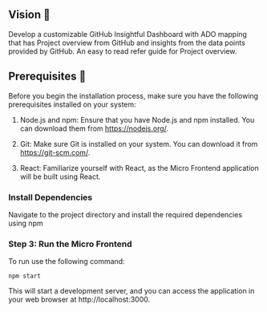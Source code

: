 <div style="width: 40%; margin: 0 auto;">

</div>

## Vision 🌱
Develop a customizable GitHub Insightful Dashboard with ADO mapping that has Project overview from GitHub and insights from the data points provided by GitHub. An easy to read refer guide for Project overview.

## Prerequisites 👷

Before you begin the installation process, make sure you have the following prerequisites installed on your system:

1. Node.js and npm: Ensure that you have Node.js and npm installed. You can download them from https://nodejs.org/.

2. Git: Make sure Git is installed on your system. You can download it from https://git-scm.com/.

3. React: Familiarize yourself with React, as the Micro Frontend application will be built using React.



### Install Dependencies

Navigate to the project directory and install the required dependencies using npm

### Step 3: Run the Micro Frontend

To run use the following command:

```
npm start
```

This will start a development server, and you can access the application in your web browser at http://localhost:3000.


